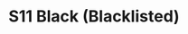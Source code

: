---
title: S11 Black (Blacklisted)
permalink: "/teams/s11-black"
members:
- Jason Clevenger - Captain
- Daniel Honeycutt - QB
- Bo Banwo
- 'Sam Brown '
- Kevin Graham
- Nikki Kasparek
- William Klitz
- Thomas Leonard
- 'Kevin Moran '
- Linda Pratt
- Anthony Rattler
- Noah Robinson
- Jim Roll
teamid: 924
name: S11 Black
color: Blacklisted
division: ''
---